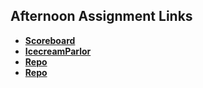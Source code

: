 ## Afternoon Assignment Links

* **[Scoreboard](https://github.com/Previterror/scoreboard)**
* **[IcecreamParlor](https://github.com/Previterror/icecreamparlor)**
* **[Repo](https://github.com/Previterror/<ASSIGNMENT_REPO>)**
* **[Repo](https://github.com/Previterror/<ASSIGNMENT_REPO>)**
